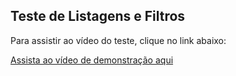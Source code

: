 ## Teste de Listagens e Filtros

Para assistir ao vídeo do teste, clique no link abaixo:

[Assista ao vídeo de demonstração aqui](https://drive.google.com/file/d/1soF13aJfG45yVVYKb-hWXce7CeEFXWR1/view?usp=sharing)
